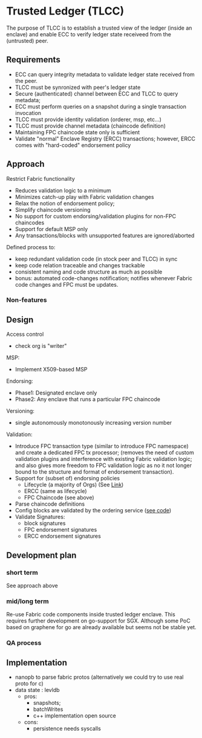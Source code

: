# Trusted Ledger (TLCC)

The purpose of TLCC is to establish a trusted view of the ledger (inside an enclave)
and enable ECC to verify ledger state receiveed from the (untrusted) peer.

## Requirements

- ECC can query integrity metadata to validate ledger state received from the peer.
- TLCC must be synronized with peer's ledger state
- Secure (authenticated) channel between ECC and TLCC to query metadata;
- ECC must perform queries on a snapshot during a single transaction invocation
- TLCC must provide identity validation (orderer, msp, etc...)
- TLCC must provide channel metadata (chaincode definition)
- Maintaining FPC chaincode state only is sufficient
- Validate "normal" Enclave Registry (ERCC) transactions; however, ERCC comes with "hard-coded" endorsement policy



## Approach

Restrict Fabric functionality

- Reduces validation logic to a minimum
- Minimizes catch-up play with Fabric validation changes
- Relax the notion of endorsement policy; 
- Simplify chaincode versioning 
- No support for custom endorsing/validation plugins for non-FPC chaincodes
- Support for default MSP only
- Any transactions/blocks with unsupported features are ignored/aborted

Defined process to:
- keep redundant validation code (in stock peer and TLCC) in sync
- keep code relation traceable and changes trackable
- consistent naming and code structure as much as possible
- bonus: automated code-changes notification; notifies whenever Fabric code changes and FPC must be updates.

### Non-features


## Design

Access control
- check org is "writer"

MSP:
- Implement X509-based MSP

Endorsing:
- Phase1: Designated enclave only
- Phase2: Any enclave that runs a particular FPC chaincode

Versioning:
- single autonomously monotonously increasing version number

Validation:
- Introduce FPC transaction type (similar to introduce FPC namespace) and create
a dedicated FPC tx processor; (removes the need of custom validation plugins and interference with existing Fabric validation logic; and also gives more freedom to FPC validation logic as no it not longer bound to the structure and format of endorsement transaction).
- Support for (subset of) endorsing policies
    - Lifecycle (a majority of Orgs) (See [Link](https://hyperledger-fabric.readthedocs.io/en/release-2.2/chaincode_lifecycle.html#install-and-define-a-chaincode))
    - ERCC (same as lifecycle)
    - FPC Chaincode (see above)
- Parse chaincode definitions
- Config blocks are validated by the ordering service ([see code](https://github.com/hyperledger/fabric/blob/f27912f2f419c3b35d2c1df120f19585815eceb0/orderer/common/msgprocessor/standardchannel.go#L131))
- Validate Signatures:
    - block signatures
    - FPC endorsement signatures
    - ERCC endorsement signatures

## Development plan

### short term
See approach above
### mid/long term
Re-use Fabric code components inside trusted ledger enclave. This requires further development on go-support for SGX. Although some PoC based on graphene for go are already available but seems not be stable yet.



### QA process

## Implementation

- nanopb to parse fabric protos (alternatively we could try to use real proto for c)
- data state : levldb
    - pros:
        + snapshots;
        + batchWrites
        + c++ implementation open source
    - cons:
        + persistence needs syscalls

